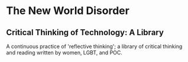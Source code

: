 <h1>The New World Disorder</h1>
<h2>Critical Thinking of Technology: A Library</h2>
<p>A continuous practice of 'reflective thinking'; a library of critical thinking and reading written by women, LGBT, and POC.</p>
